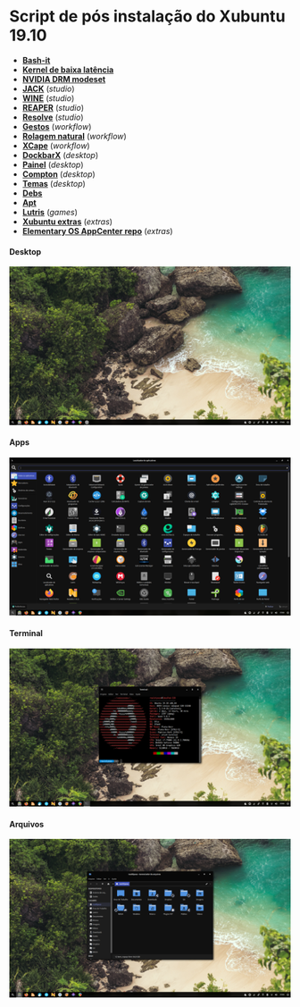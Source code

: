 # Script de pós instalação do Xubuntu 19.10
 - [**Bash-it**](scripts/bash-it.md)
 - [**Kernel de baixa latência**](scripts/lowlatency-kernel.md)
 - [**NVIDIA DRM modeset**](scripts/nvidia-drm-modeset.md)
 - [**JACK**](scripts/jack.md) (_studio_)
 - [**WINE**](scripts/wine.md) (_studio_)
 - [**REAPER**](scripts/reaper.md) (_studio_)
 - [**Resolve**](scripts/resolve.md) (_studio_)
 - [**Gestos**](scripts/gestures.md) (_workflow_)
 - [**Rolagem natural**](scripts/natural-scrolling.md) (_workflow_)
 - [**XCape**](scripts/xcape.md) (_workflow_)
 - [**DockbarX**](scripts/dockbarx.md) (_desktop_)
 - [**Painel**](scripts/panel.md) (_desktop_)
 - [**Compton**](scripts/compton.md) (_desktop_)
 - [**Temas**](scripts/style.md) (_desktop_)
 - [**Debs**](scripts/debs.md)
 - [**Apt**](scripts/apt.md)
 - [**Lutris**](scripts/lutris.md) (_games_)
 - [**Xubuntu extras**](scripts/xubuntu-extras.md) (_extras_)
 - [**Elementary OS AppCenter repo**](scripts/eos-appcenter-repo.md) (_extras_)
#### Desktop
![desktop](screenshots/desktop.png)
#### Apps
![apps](screenshots/apps.png)
#### Terminal
![terminal](screenshots/terminal.png)
#### Arquivos
![arquivos](screenshots/arquivos.png)